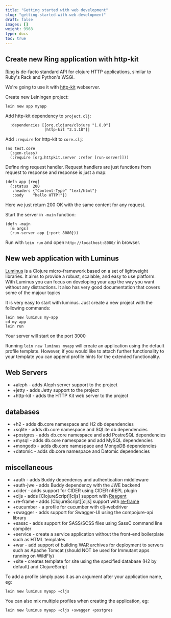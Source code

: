 ```yaml
---
title: "Getting started with web development"
slug: "getting-started-with-web-development"
draft: false
images: []
weight: 9968
type: docs
toc: true
---
```


## Create new Ring application with http-kit
[Ring](https://github.com/ring-clojure/ring) is de-facto standard API for clojure HTTP applications, similar to Ruby's Rack and Python's WSGI.

We're going to use it with [http-kit](http://www.http-kit.org/) webserver.

Create new Leiningen project:

    lein new app myapp

Add http-kit dependency to `project.clj`:

      :dependencies [[org.clojure/clojure "1.8.0"]
                     [http-kit "2.1.18"]]

Add `:require` for http-kit to `core.clj`:

    (ns test.core
      (:gen-class)
      (:require [org.httpkit.server :refer [run-server]]))

      
Define ring request handler. Request handlers are just functions from request to response and response is just a map:

    (defn app [req]
      {:status  200
       :headers {"Content-Type" "text/html"}
       :body    "hello HTTP!"})

Here we just return 200 OK with the same content for any request.

Start the server in `-main` function:

    (defn -main
      [& args]
      (run-server app {:port 8080}))

Run with `lein run` and open `http://localhost:8080/` in browser.

## New web application with Luminus
[Luminus](http://www.luminusweb.net) is a Clojure micro-framework based on a set of lightweight libraries. It aims to provide a robust, scalable, and easy to use platform. With Luminus you can focus on developing your app the way you want without any distractions. It also has very good documentation that covers some of the majour topics

It is very easy to start with luminus. Just create a new project with the following commands:

    lein new luminus my-app
    cd my-app
    lein run
Your server will start on the port 3000

Running `lein new luminus myapp` will create an application using the default profile template. However, if you would like to attach further functionality to your template you can append profile hints for the extended functionality.

## Web Servers ##

 - +aleph - adds Aleph server support to the project
 - +jetty - adds Jetty support to the project
 - +http-kit - adds the HTTP Kit web server to the project
## databases ##
 - +h2 - adds db.core namespace and H2 db dependencies
 - +sqlite - adds db.core namespace and SQLite db dependencies
 - +postgres - adds db.core namespace and add PostreSQL dependencies
 - +mysql - adds db.core namespace and add MySQL dependencies
 - +mongodb - adds db.core namespace and MongoDB dependencies
 - +datomic - adds db.core namespace and Datomic dependencies

## miscellaneous ## 

 - +auth - adds Buddy dependency and authentication middleware
 - +auth-jwe - adds Buddy dependency with the JWE backend
 - +cider - adds support for CIDER using CIDER nREPL plugin
 - +cljs - adds [ClojureScript][cljs] support with [Reagent](https://reagent-project.github.io/)
 - +re-frame - adds [ClojureScript][cljs] support with [re-frame](https://github.com/Day8/re-frame)
 - +cucumber - a profile for cucumber with clj-webdriver
 - +swagger - adds support for Swagger-UI using the compojure-api library
 - +sassc - adds support for SASS/SCSS files using SassC command line compiler
 - +service - create a service application without the front-end boilerplate such as HTML templates
 - +war - add support of building WAR archives for deployment to servers such as Apache Tomcat (should NOT be used for Immutant apps running on WildFly)
 - +site - creates template for site using the specified database (H2 by default) and ClojureScript

To add a profile simply pass it as an argument after your application name, eg:

    lein new luminus myapp +cljs

You can also mix multiple profiles when creating the application, eg:

    lein new luminus myapp +cljs +swagger +postgres

